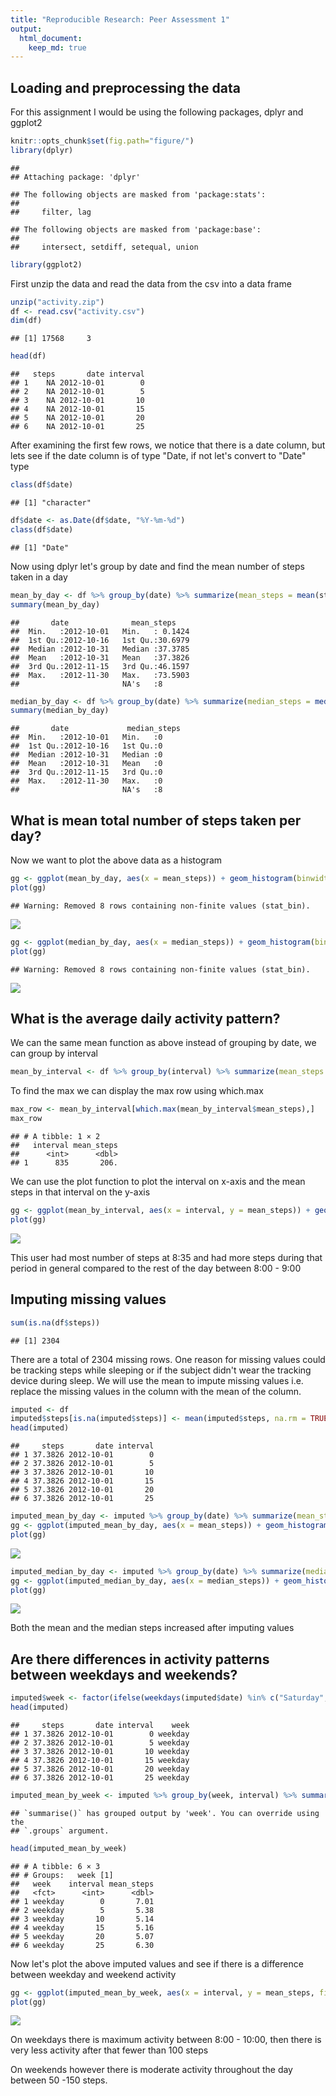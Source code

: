 ```yaml
---
title: "Reproducible Research: Peer Assessment 1"
output: 
  html_document:
    keep_md: true
---
```



## Loading and preprocessing the data

For this assignment I would be using the following packages, dplyr and ggplot2


```r
knitr::opts_chunk$set(fig.path="figure/")
library(dplyr)
```

```
## 
## Attaching package: 'dplyr'
```

```
## The following objects are masked from 'package:stats':
## 
##     filter, lag
```

```
## The following objects are masked from 'package:base':
## 
##     intersect, setdiff, setequal, union
```

```r
library(ggplot2)
```

First unzip the data and read the data from the csv into a data frame


```r
unzip("activity.zip")
df <- read.csv("activity.csv")
dim(df)
```

```
## [1] 17568     3
```

```r
head(df)
```

```
##   steps       date interval
## 1    NA 2012-10-01        0
## 2    NA 2012-10-01        5
## 3    NA 2012-10-01       10
## 4    NA 2012-10-01       15
## 5    NA 2012-10-01       20
## 6    NA 2012-10-01       25
```
After examining the first few rows, we notice that there is a date column, but lets see if the date column is of type "Date, if not let's convert to "Date" type

```r
class(df$date)
```

```
## [1] "character"
```

```r
df$date <- as.Date(df$date, "%Y-%m-%d")
class(df$date)
```

```
## [1] "Date"
```

Now using dplyr let's group by date and find the mean number of steps taken in a day

```r
mean_by_day <- df %>% group_by(date) %>% summarize(mean_steps = mean(steps, na.rm = TRUE)) 
summary(mean_by_day)
```

```
##       date              mean_steps     
##  Min.   :2012-10-01   Min.   : 0.1424  
##  1st Qu.:2012-10-16   1st Qu.:30.6979  
##  Median :2012-10-31   Median :37.3785  
##  Mean   :2012-10-31   Mean   :37.3826  
##  3rd Qu.:2012-11-15   3rd Qu.:46.1597  
##  Max.   :2012-11-30   Max.   :73.5903  
##                       NA's   :8
```

```r
median_by_day <- df %>% group_by(date) %>% summarize(median_steps = median(steps, na.rm = TRUE)) 
summary(median_by_day)
```

```
##       date             median_steps
##  Min.   :2012-10-01   Min.   :0    
##  1st Qu.:2012-10-16   1st Qu.:0    
##  Median :2012-10-31   Median :0    
##  Mean   :2012-10-31   Mean   :0    
##  3rd Qu.:2012-11-15   3rd Qu.:0    
##  Max.   :2012-11-30   Max.   :0    
##                       NA's   :8
```

## What is mean total number of steps taken per day?

Now we want to plot the above data as a histogram


```r
gg <- ggplot(mean_by_day, aes(x = mean_steps)) + geom_histogram(binwidth=10) + labs(title = "Histogram of mean steps taken in a day", x = "Mean step in a day", y = "binwidth = 10")
plot(gg)
```

```
## Warning: Removed 8 rows containing non-finite values (stat_bin).
```

![](figure/MeanStepsInDay-1.png)<!-- -->


```r
gg <- ggplot(median_by_day, aes(x = median_steps)) + geom_histogram(binwidth=10) + labs(title = "Histogram of median steps taken in a day", x = "Median steps in a day", y = "binwidth = 10")
plot(gg)
```

```
## Warning: Removed 8 rows containing non-finite values (stat_bin).
```

![](figure/MedianStepsInDay-1.png)<!-- -->

## What is the average daily activity pattern?

We can the same mean function as above instead of grouping by date, we can group by interval


```r
mean_by_interval <- df %>% group_by(interval) %>% summarize(mean_steps = mean(steps, na.rm = TRUE))
```

To find the max we can display the max row using which.max 

```r
max_row <- mean_by_interval[which.max(mean_by_interval$mean_steps),]
max_row
```

```
## # A tibble: 1 × 2
##   interval mean_steps
##      <int>      <dbl>
## 1      835       206.
```

We can use the plot function to plot the interval on x-axis and the mean steps in that interval on the y-axis


```r
gg <- ggplot(mean_by_interval, aes(x = interval, y = mean_steps)) + geom_line() + labs(title = "Average steps taken during the 5 minute intervals", x = "5 minute window during the day", y = "Average steps during the 5 min interval")
plot(gg)
```

![](figure/MeanStepsByInterval-1.png)<!-- -->

This user had most number of steps at 8:35 and had more steps during that period in general compared to the rest of the day between 8:00 - 9:00 


## Imputing missing values


```r
sum(is.na(df$steps))
```

```
## [1] 2304
```

There are a total of 2304 missing rows. One reason for missing values could be tracking steps while sleeping or if the subject didn't wear the tracking device during sleep. We will use the mean to impute missing values i.e. replace the missing values in the column with the mean of the column. 


```r
imputed <- df
imputed$steps[is.na(imputed$steps)] <- mean(imputed$steps, na.rm = TRUE)
head(imputed)
```

```
##     steps       date interval
## 1 37.3826 2012-10-01        0
## 2 37.3826 2012-10-01        5
## 3 37.3826 2012-10-01       10
## 4 37.3826 2012-10-01       15
## 5 37.3826 2012-10-01       20
## 6 37.3826 2012-10-01       25
```


```r
imputed_mean_by_day <- imputed %>% group_by(date) %>% summarize(mean_steps = mean(steps, na.rm = TRUE))
gg <- ggplot(imputed_mean_by_day, aes(x = mean_steps)) + geom_histogram(binwidth=10) + labs(title = "Histogram of mean steps taken in a day (after imputing values)", x = "Average steps in a day", y = "binwidth = 10")
plot(gg)
```

![](figure/ImputedMeanStepsInDay-1.png)<!-- -->


```r
imputed_median_by_day <- imputed %>% group_by(date) %>% summarize(median_steps = median(steps, na.rm = TRUE))
gg <- ggplot(imputed_median_by_day, aes(x = median_steps)) + geom_histogram(binwidth=10) + labs(title = "Histogram of median steps taken in a day (after imputing values)", x = "Median steps in a day", y = "binwidth = 10")
plot(gg)
```

![](figure/ImputedMedianStepsInDay-1.png)<!-- -->

Both the mean and the median steps increased after imputing values

## Are there differences in activity patterns between weekdays and weekends?


```r
imputed$week <- factor(ifelse(weekdays(imputed$date) %in% c("Saturday", "Sunday"), "weekend", "weekday"))
head(imputed)
```

```
##     steps       date interval    week
## 1 37.3826 2012-10-01        0 weekday
## 2 37.3826 2012-10-01        5 weekday
## 3 37.3826 2012-10-01       10 weekday
## 4 37.3826 2012-10-01       15 weekday
## 5 37.3826 2012-10-01       20 weekday
## 6 37.3826 2012-10-01       25 weekday
```

```r
imputed_mean_by_week <- imputed %>% group_by(week, interval) %>% summarize(mean_steps = mean(steps, na.rm = TRUE))
```

```
## `summarise()` has grouped output by 'week'. You can override using the
## `.groups` argument.
```

```r
head(imputed_mean_by_week)
```

```
## # A tibble: 6 × 3
## # Groups:   week [1]
##   week    interval mean_steps
##   <fct>      <int>      <dbl>
## 1 weekday        0       7.01
## 2 weekday        5       5.38
## 3 weekday       10       5.14
## 4 weekday       15       5.16
## 5 weekday       20       5.07
## 6 weekday       25       6.30
```

Now let's plot the above imputed values and see if there is a difference between weekday and weekend activity


```r
gg <- ggplot(imputed_mean_by_week, aes(x = interval, y = mean_steps, fill = week)) + geom_line() + facet_grid(week~.) + labs(title = "Average steps taken on weekdays vs weekends", x = "5 minute interval during the day", y = "Average steps taken")
plot(gg)
```

![](figure/WeekdaysVsWeekends-1.png)<!-- -->

On weekdays there is maximum activity between 8:00 - 10:00, then there is very less activity after that fewer than 100 steps

On weekends however there is moderate activity throughout the day between 50 -150 steps. 
